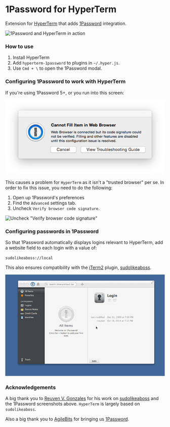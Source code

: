 # 1Password for HyperTerm

Extension for [HyperTerm](https://hyperterm.org/) that adds [1Password](https://1password.com) integration.

![1Password and HyperTerm in action](http://i.imgur.com/ERv1A4M.gif)

### How to use

1. Install HyperTerm
2. Add `hyperterm-1password` to plugins in `~/.hyper.js`.
3. Use `Cmd + \` to open the 1Password modal.

### Configuring 1Password to work with HyperTerm

If you're using 1Password 5+, or you run into this screen:

![Cannot Fill Item in Web Browser](https://raw.githubusercontent.com/ravenac95/readme-images/master/sudolikeaboss/cannot-fill-item-error-popup.png)

This causes a problem for `HyperTerm` as it isn't a "trusted browser" per se.
In order to fix this issue, you need to do the following:

1. Open up 1Password's preferences
2. Find the `Advanced` settings tab.
3. Uncheck `Verify browser code signature`.

![Uncheck "Verify browser code signature"](https://cloud.githubusercontent.com/assets/889219/6270365/a69a0726-b816-11e4-9b96-558ddeb00378.png)

### Configuring passwords in 1Password

So that 1Password automatically displays logins relevant to HyperTerm, add a website field to each login with a value of:

`sudolikeaboss://local`

This also ensures compatibility with the [iTerm2](https://www.iterm2.com/) plugin, [sudolikeaboss](https://github.com/ravenac95/sudolikeaboss).

![Adding website field to 1Password login item](https://raw.githubusercontent.com/ravenac95/readme-images/master/sudolikeaboss/add-password.gif)

### Acknowledgements

A big thank you to [Reuven V. Gonzales](https://github.com/ravenac95) for his work on [sudolikeaboss](https://github.com/ravenac95/sudolikeaboss) and the 1Password screenshots above. `HyperTerm` is largely based on `sudolikeaboss`.

Also a big thank you to [AgileBits](https://agilebits.com/) for bringing us [1Password](https://1password.com/).
